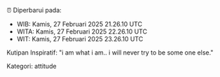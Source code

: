 ⏰ Diperbarui pada:
- WIB: Kamis, 27 Februari 2025 21.26.10 UTC
- WITA: Kamis, 27 Februari 2025 22.26.10 UTC
- WIT: Kamis, 27 Februari 2025 23.26.10 UTC

Kutipan Inspiratif:
"i am what i am.. i will never try to be some one else."


Kategori: attitude

